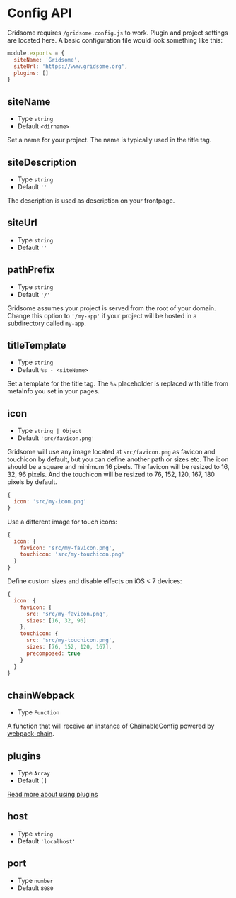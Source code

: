 # Config API

Gridsome requires `/gridsome.config.js` to work. Plugin and project settings are located here. A basic configuration file would look something like this:

```js
module.exports = {
  siteName: 'Gridsome',
  siteUrl: 'https://www.gridsome.org',
  plugins: []
}
```
  
## siteName

- Type `string`
- Default `<dirname>`

Set a name for your project. The name is typically used in the title tag.

## siteDescription
- Type `string`
- Default `''`

The description is used as description on your frontpage.

## siteUrl

- Type `string`
- Default `''`

## pathPrefix
- Type `string`
- Default `'/'`

Gridsome assumes your project is served from the root of your domain.
Change this option to `'/my-app'` if your project will be hosted in a
subdirectory called `my-app`.

## titleTemplate

- Type `string`
- Default `%s - <siteName>`

Set a template for the title tag. The `%s` placeholder is replaced with title
from metaInfo you set in your pages.

## icon

- Type `string | Object`
- Default `'src/favicon.png'`

Gridsome will use any image located at `src/favicon.png` as favicon and
touchicon by default, but you can define another path or sizes etc. The icon
should be a square and minimum 16 pixels. The favicon will be resized to 16, 32,
96 pixels. And the touchicon will be resized to 76, 152, 120, 167, 180 pixels by
default.

```js
{
  icon: 'src/my-icon.png'
}
```

Use a different image for touch icons:

```js
{
  icon: {
    favicon: 'src/my-favicon.png',
    touchicon: 'src/my-touchicon.png'
  }
}
```

Define custom sizes and disable effects on iOS < 7 devices:

```js
{
  icon: {
    favicon: {
      src: 'src/my-favicon.png',
      sizes: [16, 32, 96]
    },
    touchicon: {
      src: 'src/my-touchicon.png',
      sizes: [76, 152, 120, 167],
      precomposed: true
    }
  }
}
```

## chainWebpack

- Type `Function`

A function that will receive an instance of ChainableConfig powered by
[webpack-chain](https://github.com/neutrinojs/webpack-chain).

## plugins

- Type `Array`
- Default `[]`

[Read more about using plugins](/docs/install-plugins)


## host

- Type `string`
- Default `'localhost'`

## port

- Type `number`
- Default `8080`
